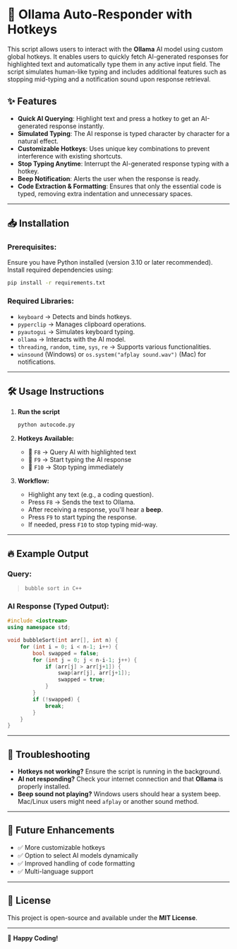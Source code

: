 # 🚀 Ollama Auto-Responder with Hotkeys

This script allows users to interact with the **Ollama** AI model using custom global hotkeys. It enables users to quickly fetch AI-generated responses for highlighted text and automatically type them in any active input field. The script simulates human-like typing and includes additional features such as stopping mid-typing and a notification sound upon response retrieval.

## ✨ Features
- **Quick AI Querying**: Highlight text and press a hotkey to get an AI-generated response instantly.
- **Simulated Typing**: The AI response is typed character by character for a natural effect.
- **Customizable Hotkeys**: Uses unique key combinations to prevent interference with existing shortcuts.
- **Stop Typing Anytime**: Interrupt the AI-generated response typing with a hotkey.
- **Beep Notification**: Alerts the user when the response is ready.
- **Code Extraction & Formatting**: Ensures that only the essential code is typed, removing extra indentation and unnecessary spaces.

---

## 📥 Installation

### Prerequisites:
Ensure you have Python installed (version 3.10 or later recommended). Install required dependencies using:

```sh
pip install -r requirements.txt
```

### Required Libraries:
- `keyboard` → Detects and binds hotkeys.
- `pyperclip` → Manages clipboard operations.
- `pyautogui` → Simulates keyboard typing.
- `ollama` → Interacts with the AI model.
- `threading`, `random`, `time`, `sys`, `re` → Supports various functionalities.
- `winsound` (Windows) or `os.system("afplay sound.wav")` (Mac) for notifications.

---

## 🛠 Usage Instructions

1. **Run the script**
   ```sh
   python autocode.py
   ```

2. **Hotkeys Available:**
   - 🔹 `F8` → Query AI with highlighted text
   - 🔹 `F9` → Start typing the AI response
   - 🔹 `F10` → Stop typing immediately

3. **Workflow:**
   - Highlight any text (e.g., a coding question).
   - Press `F8` → Sends the text to Ollama.
   - After receiving a response, you'll hear a **beep**.
   - Press `F9` to start typing the response.
   - If needed, press `F10` to stop typing mid-way.

---

## 🔥 Example Output

### **Query:**
> `bubble sort in C++`

### **AI Response (Typed Output):**
```cpp
#include <iostream>
using namespace std;

void bubbleSort(int arr[], int n) {
    for (int i = 0; i < n-1; i++) {
        bool swapped = false;
        for (int j = 0; j < n-i-1; j++) {
            if (arr[j] > arr[j+1]) {
                swap(arr[j], arr[j+1]);
                swapped = true;
            }
        }
        if (!swapped) {
            break;
        }
    }
}
```

---

## 🛑 Troubleshooting
- **Hotkeys not working?** Ensure the script is running in the background.
- **AI not responding?** Check your internet connection and that **Ollama** is properly installed.
- **Beep sound not playing?** Windows users should hear a system beep. Mac/Linux users might need `afplay` or another sound method.

---

## 🎯 Future Enhancements
- ✅ More customizable hotkeys
- ✅ Option to select AI models dynamically
- ✅ Improved handling of code formatting
- ✅ Multi-language support

---

## 📜 License
This project is open-source and available under the **MIT License**.

---

🚀 **Happy Coding!**

